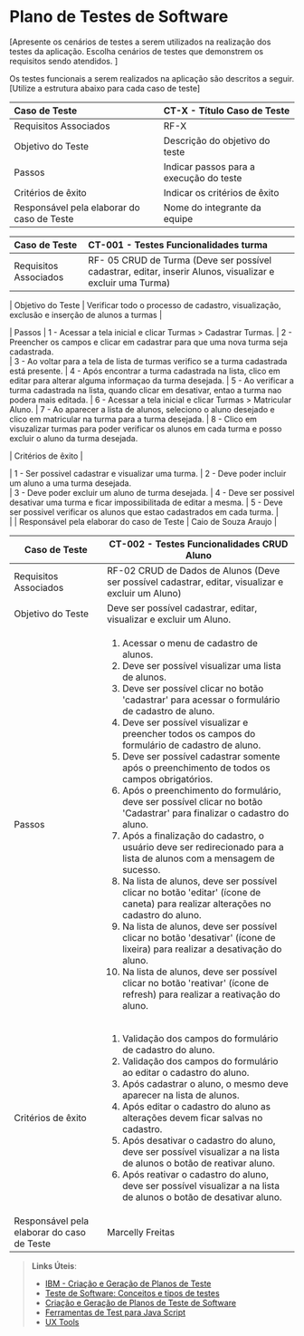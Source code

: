 # Plano de Testes de Software

[Apresente os cenários de testes a serem utilizados na realização dos testes da aplicação. Escolha cenários de testes que demonstrem os requisitos sendo atendidos. ]

Os testes funcionais a serem realizados na aplicação são descritos a seguir. [Utilize a estrutura abaixo para cada caso de teste]

|Caso de Teste    | CT-X - Título Caso de Teste |
|:---|:---|
| Requisitos Associados | RF-X |
| Objetivo do Teste | Descrição do objetivo do teste |
| Passos | Indicar passos para a execução do teste |
| Critérios de êxito | Indicar os critérios de êxito  |
| Responsável pela elaborar do caso de Teste | Nome do integrante da equipe |


|Caso de Teste    | CT-001 - Testes Funcionalidades turma|
|:---|:---|
| Requisitos Associados | RF- 05 CRUD de Turma (Deve ser possível cadastrar, editar, inserir Alunos, visualizar e excluir uma Turma) |

| Objetivo do Teste | Verificar todo o processo de cadastro, visualização, exclusão e inserção de alunos a turmas |

| Passos | 1 - Acessar a tela inicial e clicar Turmas > Cadastrar Turmas.
|          2 - Preencher os campos e clicar em cadastrar para que uma nova turma seja cadastrada.      
|          3 - Ao voltar para a tela de lista de turmas verifico se a turma cadastrada está presente.
|          4 - Após encontrar a turma cadastrada na lista, clico em editar para alterar alguma informaçao da turma desejada.
|          5 - Ao verificar a turma cadastrada na lista, quando clicar em desativar, entao a turma nao podera mais editada.
|          6 - Acessar a tela inicial e clicar Turmas > Matricular Aluno.
|          7 - Ao aparecer a lista de alunos, seleciono o aluno desejado e clico em matricular na turma para a turma desejada.
|          8 - Clico em visuzalizar turmas para poder verificar os alunos em cada turma e posso excluir o aluno da turma desejada.

| Critérios de êxito | 

|          1 - Ser possivel cadastrar e visualizar uma turma.
|          2 - Deve poder incluir um aluno a uma turma desejada.      
|          3 - Deve poder excluir um aluno de turma desejada.
|          4 - Deve ser possivel desativar uma turma e ficar impossibilitada de editar a mesma.
|          5 - Deve ser possivel verificar os alunos que estao cadastrados em cada turma.
|        
|
| Responsável pela elaborar do caso de Teste | Caio de Souza Araujo |

<table>
    <thead> 
        <tr>
            <th>Caso de Teste</th>
            <th>CT-002 - Testes Funcionalidades CRUD Aluno</th>
        </tr>
    </thead>
    <tbody>
        <tr>
            <td>Requisitos Associados</td>
            <td>RF-02 CRUD de Dados de Alunos (Deve ser possível cadastrar, editar, visualizar e excluir um Aluno)</td>
        </tr>
        <tr>
            <td>Objetivo do Teste</td>
            <td>Deve ser possível cadastrar, editar, visualizar e excluir um Aluno.</td>
        </tr>
        <tr>
            <td>Passos</td>
            <td>
                <ol>
                    <li>Acessar o menu de cadastro de alunos.</li>
                    <li>Deve ser possível visualizar uma lista de alunos.</li>
                    <li>Deve ser possível clicar no botão 'cadastrar' para acessar o formulário de cadastro de aluno.</li>
                    <li>Deve ser possível visualizar e preencher todos os campos do formulário de cadastro de aluno.</li>
                    <li>Deve ser possível cadastrar somente após o preenchimento de todos os campos obrigatórios.</li>
                    <li>Após o preenchimento do formulário, deve ser possível clicar no botão 'Cadastrar' para finalizar o cadastro do aluno.</li>
                    <li>Após a finalização do cadastro, o usuário deve ser redirecionado para a lista de alunos com a mensagem de sucesso.</li>
                    <li>Na lista de alunos, deve ser possível clicar no botão 'editar' (ícone de caneta) para realizar alterações no cadastro do aluno.</li>
                    <li>Na lista de alunos, deve ser possível clicar no botão 'desativar' (ícone de lixeira) para realizar a desativação do aluno.</li>
                    <li>Na lista de alunos, deve ser possível clicar no botão 'reativar' (ícone de refresh) para realizar a reativação do aluno.</li>
                </ol> 
            </td>
        </tr>
        <tr>
            <td>Critérios de êxito</td>
            <td>
                <ol>
                    <li>Validação dos campos do formulário de cadastro do aluno.</li>
                    <li>Validação dos campos do formulário ao editar o cadastro do aluno.</li>
                    <li>Após cadastrar o aluno, o mesmo deve aparecer na lista de alunos.</li>
                    <li>Após editar o cadastro do aluno as alterações devem ficar salvas no cadastro.</li>
                    <li>Após desativar o cadastro do aluno, deve ser possível visualizar a na lista de alunos o botão de reativar aluno.</li>
                    <li>Após reativar o cadastro do aluno, deve ser possível visualizar a na lista de alunos o botão de desativar aluno.</li>
                </ol> 
            </td>
        </tr>
        <tr>
            <td>Responsável pela elaborar do caso de Teste</td>
            <td>Marcelly Freitas</td>
        </tr>
    </tbody>
</table>
 
> **Links Úteis**:
> - [IBM - Criação e Geração de Planos de Teste](https://www.ibm.com/developerworks/br/local/rational/criacao_geracao_planos_testes_software/index.html)
> -  [Teste de Software: Conceitos e tipos de testes](https://blog.onedaytesting.com.br/teste-de-software/)
> - [Criação e Geração de Planos de Teste de Software](https://www.ibm.com/developerworks/br/local/rational/criacao_geracao_planos_testes_software/index.html)
> - [Ferramentas de Test para Java Script](https://geekflare.com/javascript-unit-testing/)
> - [UX Tools](https://uxdesign.cc/ux-user-research-and-user-testing-tools-2d339d379dc7)
